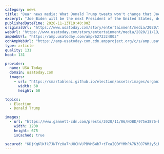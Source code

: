 ```yaml
---
category: news
title: "Dear news media: What Donald Trump tweets won't change that Joe Biden is president-elect"
excerpt: "Joe Biden will be the next President of the United States, despite Donald Trump's tweets. News media must recognize this, and tell the story that way."
publishedDateTime: 2020-11-13T19:40:00Z
originalUrl: "https://www.usatoday.com/story/entertainment/media/2020/11/13/news-media-trump-biden-election/6272324002/"
webUrl: "https://www.usatoday.com/story/entertainment/media/2020/11/13/news-media-trump-biden-election/6272324002/"
ampWebUrl: "https://amp.usatoday.com/amp/6272324002"
cdnAmpWebUrl: "https://amp-usatoday-com.cdn.ampproject.org/c/s/amp.usatoday.com/amp/6272324002"
type: article
quality: 131
heat: 131

provider:
  name: USA Today
  domain: usatoday.com
  images:
    - url: "https://smartableai.github.io/election/assets/images/organizations/usatoday.com-50x50.jpg"
      width: 50
      height: 50

topics:
  - Election
  - Donald Trump

images:
  - url: "https://www.gannett-cdn.com/presto/2020/11/06/NOBD/975e3876-bff8-4543-bb1a-fb5fb9acae56-Trump.jpg?auto=webp&crop=2075,1168,x0,y127&format=pjpg&width=1200"
    width: 1200
    height: 675
    isCached: true

secured: "KDjKqKlKfk7JNTYzUa7hUHCHVUPBVMSWb7+tTxaIQBfYMhPA7N3OJ7NMiy5iR/tfz6FXM9rRl1Dl3SzLbgwoHHs3ljCxoaGIjsvfoXqvrArlzL8uCcXGDPfhTIjCm2nrC/Jj1oN5ue5fkqbzdu74J98l+vjHjxpgDWnXNILisN/ch1g0ifEbCIHYEQuYYk8NRvFT0BeeMQo26AhGG3bvKMSSWUmVAGpXsmpms+sqbcjCeWH9laW297H3LxFRUr6ITxEbOFzKikRi6ntJTjDO3AdBfESQ9j0E7qobHKXg/d21ac0mdVsRFlUaZMepef9EOKbUaMJ+5c3aSIbXNaMAsiO7vxF2LdEnXG9EYH1M15g=;CuSW6kWjMBfmZqxNIVPyzg=="
---
```


